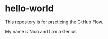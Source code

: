 # hello-world
This repository is for practicing the GitHub Flow.

My name is Nico and I am a Genius 
